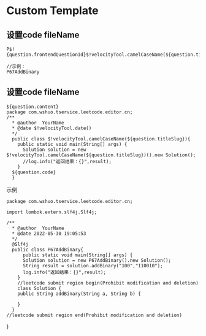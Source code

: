 # Custom Template

## 设置code fileName

    P$!{question.frontendQuestionId}$!velocityTool.camelCaseName(${question.titleSlug})

    //示例：
    P67AddBinary
    

## 设置code fileName

    ${question.content}
    package com.wshuo.tservice.leetcode.editor.cn;
    /**
      * @author  YourName
      * @date $!velocityTool.date()
      */
      public class $!velocityTool.camelCaseName(${question.titleSlug}){
        public static void main(String[] args) {
          Solution solution = new $!velocityTool.camelCaseName(${question.titleSlug})().new Solution();
          //log.info("返回结果：{}",result);
        }
      ${question.code}
      }

示例
    
    package com.wshuo.tservice.leetcode.editor.cn;

    import lombok.extern.slf4j.Slf4j;

    /**
      * @author  YourName
      * @date 2022-05-30 19:05:53
      */
      @Slf4j
      public class P67AddBinary{
          public static void main(String[] args) {
          Solution solution = new P67AddBinary().new Solution();
          String result = solution.addBinary("100","110010");
          log.info("返回结果：{}",result);
        }
        //leetcode submit region begin(Prohibit modification and deletion)
        class Solution {
        public String addBinary(String a, String b) {
    
        }
      }
    //leetcode submit region end(Prohibit modification and deletion)

}



